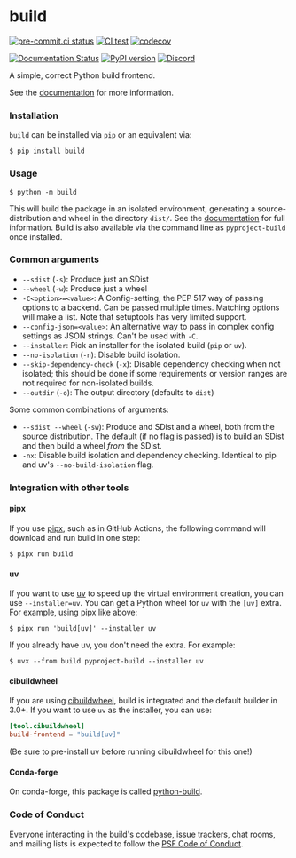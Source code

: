 # build

[![pre-commit.ci status](https://results.pre-commit.ci/badge/github/pypa/build/main.svg)](https://results.pre-commit.ci/latest/github/pypa/build/main)
[![CI test](https://github.com/pypa/build/actions/workflows/test.yml/badge.svg)](https://github.com/pypa/build/actions/workflows/test.yml)
[![codecov](https://codecov.io/gh/pypa/build/branch/main/graph/badge.svg)](https://codecov.io/gh/pypa/build)

[![Documentation Status](https://readthedocs.org/projects/pypa-build/badge/?version=latest)](https://build.pypa.io/en/latest/?badge=latest)
[![PyPI version](https://badge.fury.io/py/build.svg)](https://pypi.org/project/build/)
[![Discord](https://img.shields.io/discord/803025117553754132?label=Discord%20chat%20%23build)](https://discord.gg/pypa)

A simple, correct Python build frontend.

See the [documentation](https://build.pypa.io) for more information.

### Installation

`build` can be installed via `pip` or an equivalent via:

```console
$ pip install build
```

### Usage

```console
$ python -m build
```

This will build the package in an isolated environment, generating a
source-distribution and wheel in the directory `dist/`. See the
[documentation](https://build.pypa.io) for full information. Build is also
available via the command line as `pyproject-build` once installed.

### Common arguments

- `--sdist` (`-s`): Produce just an SDist
- `--wheel` (`-w`): Produce just a wheel
- `-C<option>=<value>`: A Config-setting, the PEP 517 way of passing options to a backend. Can be passed multiple times. Matching options will make a list. Note that setuptools has very limited support.
- `--config-json=<value>`: An alternative way to pass in complex config settings as JSON strings. Can't be used with `-C`.
- `--installer`: Pick an installer for the isolated build (`pip` or `uv`).
- `--no-isolation` (`-n`): Disable build isolation.
- `--skip-dependency-check` (`-x`): Disable dependency checking when not isolated; this should be done if some requirements or version ranges are not required for non-isolated builds.
- `--outdir` (`-o`): The output directory (defaults to `dist`)

Some common combinations of arguments:

- `--sdist --wheel` (`-sw`): Produce and SDist and a wheel, both from the source distribution. The default (if no flag is passed) is to build an SDist and then build a wheel _from_ the SDist.
- `-nx`: Disable build isolation and dependency checking. Identical to pip and uv's `--no-build-isolation` flag.

### Integration with other tools

#### pipx

If you use [pipx][], such as in GitHub Actions, the following command will download
and run build in one step:

```console
$ pipx run build
```

#### uv

If you want to use [uv][] to speed up the virtual environment creation, you can
use `--installer=uv`. You can get a Python wheel for `uv` with the `[uv]`
extra. For example, using pipx like above:

```console
$ pipx run 'build[uv]' --installer uv
```

If you already have uv, you don't need the extra. For example:

```console
$ uvx --from build pyproject-build --installer uv
```

#### cibuildwheel

If you are using [cibuildwheel][], build is integrated and the default builder in 3.0+. If you want to use `uv` as the installer, you can use:


```toml
[tool.cibuildwheel]
build-frontend = "build[uv]"
```

(Be sure to pre-install uv before running cibuildwheel for this one!)

#### Conda-forge

On conda-forge, this package is called [python-build][].

### Code of Conduct

Everyone interacting in the build's codebase, issue trackers, chat rooms, and mailing lists is expected to follow
the [PSF Code of Conduct].

[psf code of conduct]: https://github.com/pypa/.github/blob/main/CODE_OF_CONDUCT.md
[pipx]: https://pipx.pypa.io
[uv]: https://docs.astral.sh/uv/
[cibuildwheel]: https://cibuildwheel.pypa.io
[python-build]: https://github.com/conda-forge/python-build-feedstock
